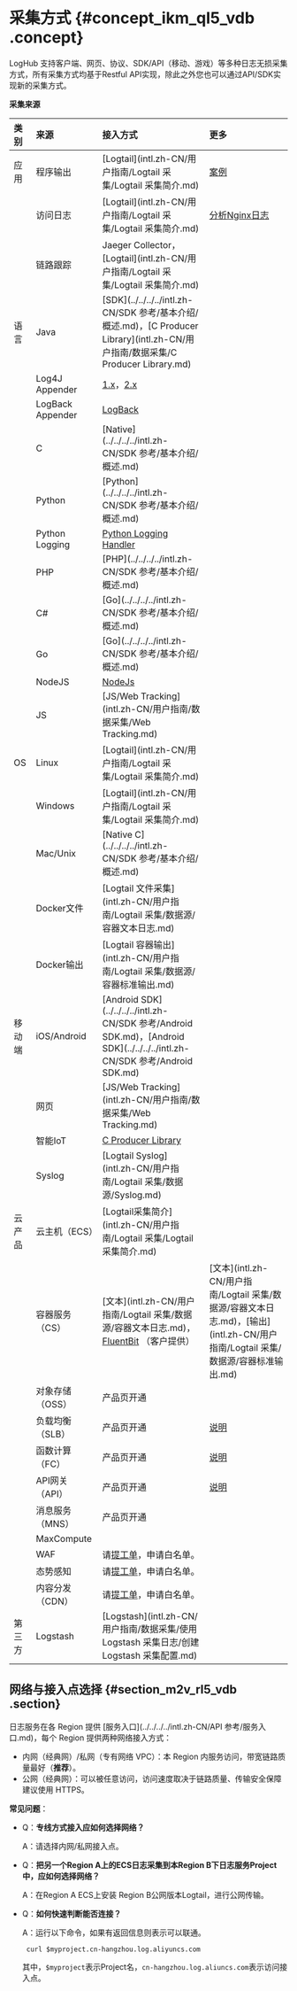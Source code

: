 # 采集方式 {#concept_ikm_ql5_vdb .concept}

LogHub 支持客户端、网页、协议、SDK/API（移动、游戏）等多种日志无损采集方式，所有采集方式均基于Restful API实现，除此之外您也可以通过API/SDK实现新的采集方式。

**采集来源**

|类别|来源|接入方式|更多|
|:-|:-|:---|:-|
|应用|程序输出|[Logtail](intl.zh-CN/用户指南/Logtail 采集/Logtail 采集简介.md)|[案例](https://www.alibabacloud.com/help/zh/doc-detail/59355.htm)|
| |访问日志|[Logtail](intl.zh-CN/用户指南/Logtail 采集/Logtail 采集简介.md)|[分析Nginx日志](../../../../intl.zh-CN/快速入门/分析Nginx日志.md)|
| |链路跟踪|Jaeger Collector，[Logtail](intl.zh-CN/用户指南/Logtail 采集/Logtail 采集简介.md)| |
|语言|Java|[SDK](../../../../intl.zh-CN/SDK 参考/基本介绍/概述.md)，[C Producer Library](intl.zh-CN/用户指南/数据采集/C Producer Library.md)| |
| |Log4J Appender|[1.x](https://github.com/aliyun/aliyun-log-log4j-appender)，[2.x](https://github.com/aliyun/aliyun-log-log4j2-appender)| |
| |LogBack Appender|[LogBack](https://github.com/aliyun/aliyun-log-logback-appender)| |
| |C|[Native](../../../../intl.zh-CN/SDK 参考/基本介绍/概述.md)| |
| |Python|[Python](../../../../intl.zh-CN/SDK 参考/基本介绍/概述.md)| |
| |Python Logging|[Python Logging Handler](https://aliyun-log-python-sdk.readthedocs.io/tutorials/tutorial_logging_handler.html)| |
| |PHP|[PHP](../../../../intl.zh-CN/SDK 参考/基本介绍/概述.md)| |
| |C\#|[Go](../../../../intl.zh-CN/SDK 参考/基本介绍/概述.md)| |
| |Go|[Go](../../../../intl.zh-CN/SDK 参考/基本介绍/概述.md)| |
| |NodeJS|[NodeJs](https://github.com/aliyun-UED/aliyun-sdk-js)| |
| |JS|[JS/Web Tracking](intl.zh-CN/用户指南/数据采集/Web Tracking.md)| |
|OS|Linux|[Logtail](intl.zh-CN/用户指南/Logtail 采集/Logtail 采集简介.md)| |
| |Windows|[Logtail](intl.zh-CN/用户指南/Logtail 采集/Logtail 采集简介.md)| |
| |Mac/Unix|[Native C](../../../../intl.zh-CN/SDK 参考/基本介绍/概述.md)| |
| |Docker文件|[Logtail 文件采集](intl.zh-CN/用户指南/Logtail 采集/数据源/容器文本日志.md)| |
| |Docker输出|[Logtail 容器输出](intl.zh-CN/用户指南/Logtail 采集/数据源/容器标准输出.md)| |
|移动端|iOS/Android|[Android SDK](../../../../intl.zh-CN/SDK 参考/Android SDK.md)，[Android SDK](../../../../intl.zh-CN/SDK 参考/Android SDK.md)| |
| |网页|[JS/Web Tracking](intl.zh-CN/用户指南/数据采集/Web Tracking.md)| |
| |智能IoT|[C Producer Library](https://github.com/aliyun/aliyun-log-c-sdk)| |
| |Syslog|[Logtail Syslog](intl.zh-CN/用户指南/Logtail 采集/数据源/Syslog.md)| |
|云产品|云主机（ECS）|[Logtail采集简介](intl.zh-CN/用户指南/Logtail 采集/Logtail 采集简介.md)| |
| |容器服务（CS）|[文本](intl.zh-CN/用户指南/Logtail 采集/数据源/容器文本日志.md)，[FluentBit](https://github.com/kubeup/fluent-bit-aliyun) （客户提供）|[文本](intl.zh-CN/用户指南/Logtail 采集/数据源/容器文本日志.md)，[输出](intl.zh-CN/用户指南/Logtail 采集/数据源/容器标准输出.md)|
| |对象存储（OSS）|产品页开通| |
| |负载均衡（SLB）|产品页开通|[说明](intl.zh-CN/用户指南/云产品采集/负载均衡7层访问日志.md)|
| |函数计算（FC）|产品页开通|[说明](intl.zh-CN/用户指南/实时订阅与消费/函数计算消费日志.md)|
| |API网关（API）|产品页开通|[说明](intl.zh-CN/用户指南/云产品采集/API网关访问日志.md)|
| |消息服务（MNS）|产品页开通| |
| |MaxCompute| | |
| |WAF|请[提工单](https://selfservice.console.aliyun.com/ticket/category/sls/today)，申请白名单。| |
| |态势感知|请[提工单](https://selfservice.console.aliyun.com/ticket/category/sls/today)，申请白名单。| |
| |内容分发（CDN）|请[提工单](https://selfservice.console.aliyun.com/ticket/category/sls/today)，申请白名单。| |
|第三方|Logstash|[Logstash](intl.zh-CN/用户指南/数据采集/使用 Logstash 采集日志/创建 Logstash 采集配置.md)| |

## 网络与接入点选择 {#section_m2v_rl5_vdb .section}

日志服务在各 Region 提供 [服务入口](../../../../intl.zh-CN/API 参考/服务入口.md)，每个 Region 提供两种网络接入方式：

-   内网（经典网）/私网（专有网络 VPC）：本 Region 内服务访问，带宽链路质量最好（**推荐**）。
-   公网（经典网）：可以被任意访问，访问速度取决于链路质量、传输安全保障建议使用 HTTPS。

**常见问题**：

-   Q：**专线方式接入应如何选择网络？**

    A：请选择内网/私网接入点。

-   Q：**把另一个Region A上的ECS日志采集到本Region B下日志服务Project中，应如何选择网络？**

    A：在Region A ECS上安装 Region B公网版本Logtail，进行公网传输。

-   Q：**如何快速判断能否连接？**

    A：运行以下命令，如果有返回信息则表示可以联通。

    ```
     curl $myproject.cn-hangzhou.log.aliyuncs.com
    ```

    其中，`$myproject`表示Project名，`cn-hangzhou.log.aliuncs.com`表示访问接入点。


